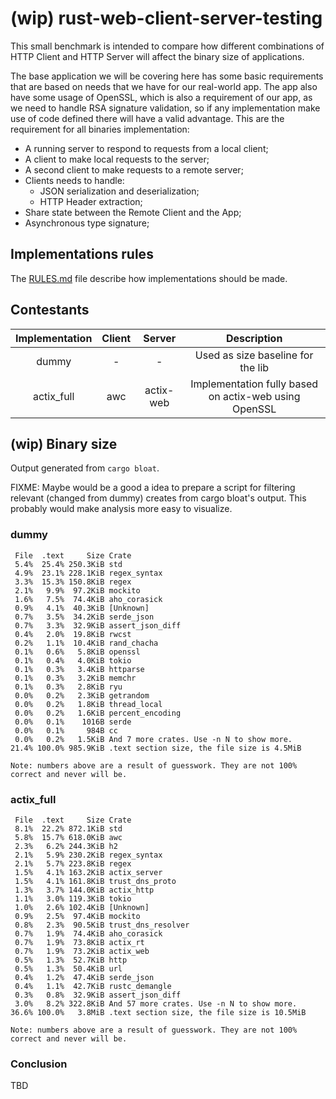 # (wip) rust-web-client-server-testing

This small benchmark is intended to compare how different combinations of HTTP
Client and HTTP Server will affect the binary size of applications.

The base application we will be covering here has some basic requirements that
are based on needs that we have for our real-world app.
The app also have some usage of OpenSSL,
which is also a requirement of our app,
as we need to handle RSA signature validation,
so if any implementation make use of code defined there will have a valid advantage.
This are the requirement for all binaries implementation:

* A running server to respond to requests from a local client;
* A client to make local requests to the server;
* A second client to make requests to a remote server;
* Clients needs to handle:
  * JSON serialization and deserialization;
  * HTTP Header extraction;
* Share state between the Remote Client and the App;
* Asynchronous type signature;

## Implementations rules

The [RULES.md](RULES.md) file describe how implementations should be made.

## Contestants

| Implementation | Client |   Server  |                         Description                   |
|:--------------:|:------:|:---------:|:-----------------------------------------------------:|
|      dummy     |    -   |     -     | Used as size baseline for the lib                     |
|   actix_full   |   awc  | actix-web | Implementation fully based on actix-web using OpenSSL |

## (wip) Binary size 

Output generated from `cargo bloat`.

FIXME: Maybe would be a good a idea to prepare a script for filtering relevant
(changed from dummy)
creates from cargo bloat's output.
This probably would make analysis more easy to visualize.

### dummy
```
 File  .text     Size Crate
 5.4%  25.4% 250.3KiB std
 4.9%  23.1% 228.1KiB regex_syntax
 3.3%  15.3% 150.8KiB regex
 2.1%   9.9%  97.2KiB mockito
 1.6%   7.5%  74.4KiB aho_corasick
 0.9%   4.1%  40.3KiB [Unknown]
 0.7%   3.5%  34.2KiB serde_json
 0.7%   3.3%  32.9KiB assert_json_diff
 0.4%   2.0%  19.8KiB rwcst
 0.2%   1.1%  10.4KiB rand_chacha
 0.1%   0.6%   5.8KiB openssl
 0.1%   0.4%   4.0KiB tokio
 0.1%   0.3%   3.4KiB httparse
 0.1%   0.3%   3.2KiB memchr
 0.1%   0.3%   2.8KiB ryu
 0.0%   0.2%   2.3KiB getrandom
 0.0%   0.2%   1.8KiB thread_local
 0.0%   0.2%   1.6KiB percent_encoding
 0.0%   0.1%    1016B serde
 0.0%   0.1%     984B cc
 0.0%   0.2%   1.5KiB And 7 more crates. Use -n N to show more.
21.4% 100.0% 985.9KiB .text section size, the file size is 4.5MiB

Note: numbers above are a result of guesswork. They are not 100% correct and never will be.
```

### actix_full
```
 File  .text     Size Crate
 8.1%  22.2% 872.1KiB std
 5.8%  15.7% 618.0KiB awc
 2.3%   6.2% 244.3KiB h2
 2.1%   5.9% 230.2KiB regex_syntax
 2.1%   5.7% 223.8KiB regex
 1.5%   4.1% 163.2KiB actix_server
 1.5%   4.1% 161.8KiB trust_dns_proto
 1.3%   3.7% 144.0KiB actix_http
 1.1%   3.0% 119.3KiB tokio
 1.0%   2.6% 102.4KiB [Unknown]
 0.9%   2.5%  97.4KiB mockito
 0.8%   2.3%  90.5KiB trust_dns_resolver
 0.7%   1.9%  74.4KiB aho_corasick
 0.7%   1.9%  73.8KiB actix_rt
 0.7%   1.9%  73.2KiB actix_web
 0.5%   1.3%  52.7KiB http
 0.5%   1.3%  50.4KiB url
 0.4%   1.2%  47.4KiB serde_json
 0.4%   1.1%  42.7KiB rustc_demangle
 0.3%   0.8%  32.9KiB assert_json_diff
 3.0%   8.2% 322.8KiB And 57 more crates. Use -n N to show more.
36.6% 100.0%   3.8MiB .text section size, the file size is 10.5MiB

Note: numbers above are a result of guesswork. They are not 100% correct and never will be.
```

### Conclusion
TBD
